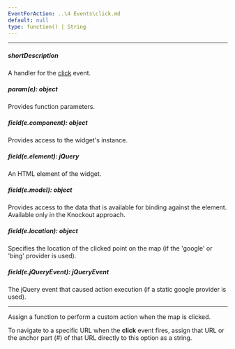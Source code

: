 ```yaml
---
EventForAction: ..\4 Events\click.md
default: null
type: function() | String
---
```

---
##### shortDescription
A handler for the [click](/api-reference/10%20UI%20Widgets/dxMap/4%20Events/click.md '/Documentation/ApiReference/UI_Widgets/dxMap/Events/#click') event.

##### param(e): object
Provides function parameters.

##### field(e.component): object
Provides access to the widget's instance.

##### field(e.element): jQuery
An HTML element of the widget.

##### field(e.model): object
Provides access to the data that is available for binding against the element. Available only in the Knockout approach.

##### field(e.location): object
Specifies the location of the clicked point on the map (if the 'google' or 'bing' provider is used).

##### field(e.jQueryEvent): jQueryEvent
The jQuery event that caused action execution (if a static google provider is used).

---
Assign a function to perform a custom action when the map is clicked.

To navigate to a specific URL when the **click** event fires, assign that URL or the anchor part (#) of that URL directly to this option as a string.